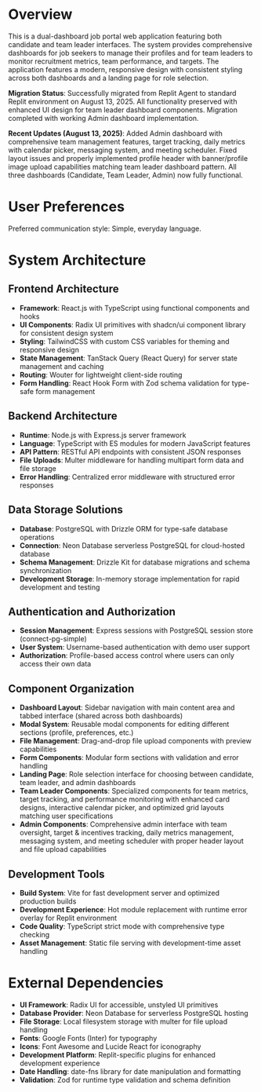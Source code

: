 # Overview

This is a dual-dashboard job portal web application featuring both candidate and team leader interfaces. The system provides comprehensive dashboards for job seekers to manage their profiles and for team leaders to monitor recruitment metrics, team performance, and targets. The application features a modern, responsive design with consistent styling across both dashboards and a landing page for role selection.

**Migration Status**: Successfully migrated from Replit Agent to standard Replit environment on August 13, 2025. All functionality preserved with enhanced UI design for team leader dashboard components. Migration completed with working Admin dashboard implementation.

**Recent Updates (August 13, 2025)**: Added Admin dashboard with comprehensive team management features, target tracking, daily metrics with calendar picker, messaging system, and meeting scheduler. Fixed layout issues and properly implemented profile header with banner/profile image upload capabilities matching team leader dashboard pattern. All three dashboards (Candidate, Team Leader, Admin) now fully functional.

# User Preferences

Preferred communication style: Simple, everyday language.

# System Architecture

## Frontend Architecture
- **Framework**: React.js with TypeScript using functional components and hooks
- **UI Components**: Radix UI primitives with shadcn/ui component library for consistent design system
- **Styling**: TailwindCSS with custom CSS variables for theming and responsive design
- **State Management**: TanStack Query (React Query) for server state management and caching
- **Routing**: Wouter for lightweight client-side routing
- **Form Handling**: React Hook Form with Zod schema validation for type-safe form management

## Backend Architecture
- **Runtime**: Node.js with Express.js server framework
- **Language**: TypeScript with ES modules for modern JavaScript features
- **API Pattern**: RESTful API endpoints with consistent JSON responses
- **File Uploads**: Multer middleware for handling multipart form data and file storage
- **Error Handling**: Centralized error middleware with structured error responses

## Data Storage Solutions
- **Database**: PostgreSQL with Drizzle ORM for type-safe database operations
- **Connection**: Neon Database serverless PostgreSQL for cloud-hosted database
- **Schema Management**: Drizzle Kit for database migrations and schema synchronization
- **Development Storage**: In-memory storage implementation for rapid development and testing

## Authentication and Authorization
- **Session Management**: Express sessions with PostgreSQL session store (connect-pg-simple)
- **User System**: Username-based authentication with demo user support
- **Authorization**: Profile-based access control where users can only access their own data

## Component Organization
- **Dashboard Layout**: Sidebar navigation with main content area and tabbed interface (shared across both dashboards)
- **Modal System**: Reusable modal components for editing different sections (profile, preferences, etc.)
- **File Management**: Drag-and-drop file upload components with preview capabilities
- **Form Components**: Modular form sections with validation and error handling
- **Landing Page**: Role selection interface for choosing between candidate, team leader, and admin dashboards
- **Team Leader Components**: Specialized components for team metrics, target tracking, and performance monitoring with enhanced card designs, interactive calendar picker, and optimized grid layouts matching user specifications
- **Admin Components**: Comprehensive admin interface with team oversight, target & incentives tracking, daily metrics management, messaging system, and meeting scheduler with proper header layout and file upload capabilities

## Development Tools
- **Build System**: Vite for fast development server and optimized production builds
- **Development Experience**: Hot module replacement with runtime error overlay for Replit environment
- **Code Quality**: TypeScript strict mode with comprehensive type checking
- **Asset Management**: Static file serving with development-time asset handling

# External Dependencies

- **UI Framework**: Radix UI for accessible, unstyled UI primitives
- **Database Provider**: Neon Database for serverless PostgreSQL hosting
- **File Storage**: Local filesystem storage with multer for file upload handling
- **Fonts**: Google Fonts (Inter) for typography
- **Icons**: Font Awesome and Lucide React for iconography
- **Development Platform**: Replit-specific plugins for enhanced development experience
- **Date Handling**: date-fns library for date manipulation and formatting
- **Validation**: Zod for runtime type validation and schema definition